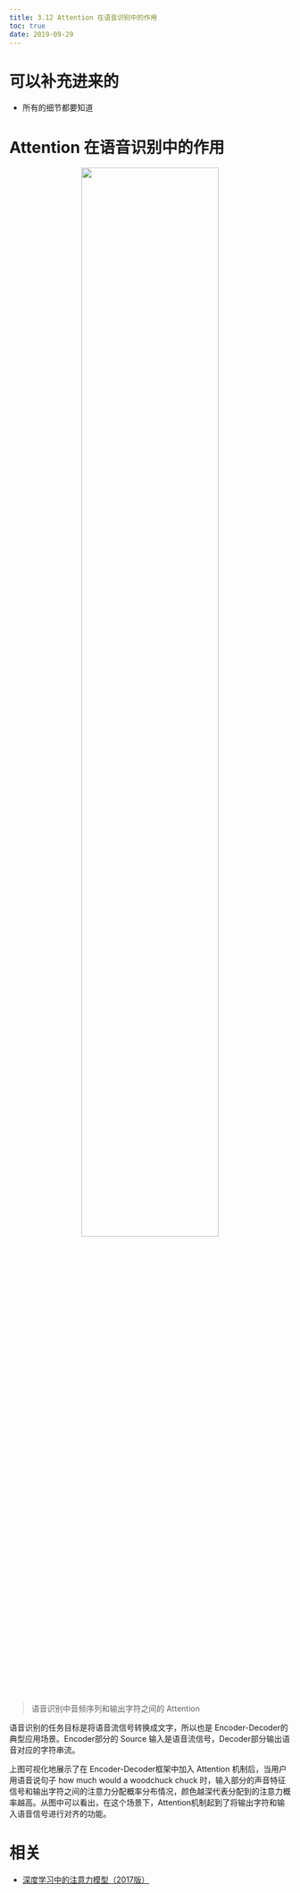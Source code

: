 ```yaml
---
title: 3.12 Attention 在语音识别中的作用
toc: true
date: 2019-09-29
---
```

# 可以补充进来的

- 所有的细节都要知道

# Attention 在语音识别中的作用


<p align="center">
    <img width="70%" height="70%" src="http://images.iterate.site/blog/image/20190927/7c64r7cM7smI.png?imageslim">
</p>

> 语音识别中音频序列和输出字符之间的 Attention

语音识别的任务目标是将语音流信号转换成文字，所以也是 Encoder-Decoder的典型应用场景。Encoder部分的 Source 输入是语音流信号，Decoder部分输出语音对应的字符串流。

上图可视化地展示了在 Encoder-Decoder框架中加入 Attention 机制后，当用户用语音说句子
how much would a woodchuck chuck
时，输入部分的声音特征信号和输出字符之间的注意力分配概率分布情况，颜色越深代表分配到的注意力概率越高。从图中可以看出，在这个场景下，Attention机制起到了将输出字符和输入语音信号进行对齐的功能。


# 相关

- [深度学习中的注意力模型（2017版）](https://zhuanlan.zhihu.com/p/37601161)
